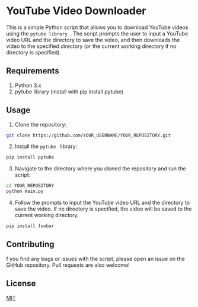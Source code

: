 # YouTube Video Downloader

This is a simple Python script that allows you to download YouTube videos using the 
`pytube library
`. The script prompts the user to input a YouTube video URL and the directory to save the video, and then downloads the video to the specified directory (or the current working directory if no directory is specified).

## Requirements
1. Python 3.x
2. pytube library (install with pip install pytube)

## Usage
1. Clone the repository:

```bash
git clone https://github.com/YOUR_USERNAME/YOUR_REPOSITORY.git
```

2. Install the 
`pytube
` library:


```bash
pip install pytube

```
3. Navigate to the directory where you cloned the repository and run the script:


```bash
cd YOUR_REPOSITORY
python main.py
```
4. Follow the prompts to input the YouTube video URL and the directory to save the video. If no directory is specified, the video will be saved to the current working directory.


```bash
pip install foobar
```



## Contributing

f you find any bugs or issues with the script, please open an issue on the GitHub repository. Pull requests are also welcome!

## License

[MIT](https://mit.com/licenses/mit/)